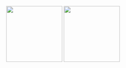 <!-- [![Top Langs](https://github-readme-stats.vercel.app/api/top-langs/?username=rereal7&layout=compact&theme=radical
)](https://github.com/anuraghazra/github-readme-stats)

[![Anurag's GitHub stats](https://github-readme-stats.vercel.app/api?username=rereal7&theme=radical
)](https://github.com/anuraghazra/github-readme-stats) -->

<p align="left">
  <img alt="" height="150px" src="https://github-readme-stats.vercel.app/api/top-langs/?username=rereal7&layout=compact&theme=radical">
  <img alt="" height="150px" src="https://github-readme-stats.vercel.app/api?username=rereal7&theme=radical">
</p>




<!--
**rereal7/rereal7** is a ✨ _special_ ✨ repository because its `README.md` (this file) appears on your GitHub profile.

Here are some ideas to get you started:

- 🔭 I’m currently working on ...
- 🌱 I’m currently learning ...
- 👯 I’m looking to collaborate on ...
- 🤔 I’m looking for help with ...
- 💬 Ask me about ...
- 📫 How to reach me: ...
- 😄 Pronouns: ...
- ⚡ Fun fact: ...
-->
